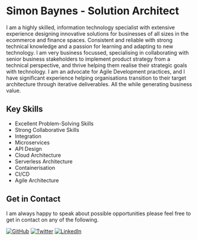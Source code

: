 # Simon Baynes - Solution Architect

I am a highly skilled, information technology specialist
with extensive experience designing innovative solutions
for businesses of all sizes in the ecommerce and finance
spaces. Consistent and reliable with strong technical
knowledge and a passion for learning and adapting to new
technology. I am very business focussed, specialising in
collaborating with senior business stakeholders to
implement product strategy from a technical perspective,
and thrive helping them realise their strategic goals
with technology. I am an advocate for Agile Development
practices, and I have significant experience helping
organisations transition to their target architecture
through iterative deliverables. All the while generating
business value.

## Key Skills

* Excellent Problem-Solving Skills
* Strong Collaborative Skills
* Integration
* Microservices
* API Design
* Cloud Architecture
* Serverless Architecture
* Containerisation
* CI/CD
* Agile Architecture

## Get in Contact

I am always happy to speak about possible opportunities
please feel free to get in contact on any of the following.

[![GitHub](https://img.shields.io/github/followers/baynezy.svg?label=GitHub&style=social)](https://github.com/baynezy)
[![Twitter](https://img.shields.io/twitter/follow/baynezy?label=Twitter&style=social)](https://twitter.com/baynezy)
[![LinkedIn](https://img.shields.io/badge/LinkedIn--_.svg?style=social&logo=linkedin)](https://www.linkedin.com/in/simonbaynes)
